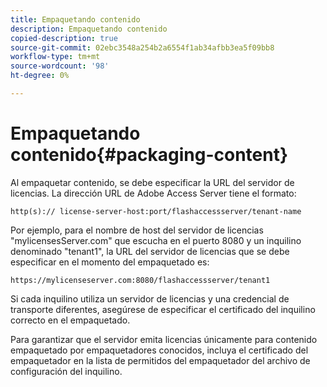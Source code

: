 ```yaml
---
title: Empaquetando contenido
description: Empaquetando contenido
copied-description: true
source-git-commit: 02ebc3548a254b2a6554f1ab34afbb3ea5f09bb8
workflow-type: tm+mt
source-wordcount: '98'
ht-degree: 0%

---
```


# Empaquetando contenido{#packaging-content}

Al empaquetar contenido, se debe especificar la URL del servidor de licencias. La dirección URL de Adobe Access Server tiene el formato:

```
http(s):// license-server-host:port/flashaccessserver/tenant-name
```

Por ejemplo, para el nombre de host del servidor de licencias &quot;mylicensesServer.com&quot; que escucha en el puerto 8080 y un inquilino denominado &quot;tenant1&quot;, la URL del servidor de licencias que se debe especificar en el momento del empaquetado es:

```
https://mylicenseserver.com:8080/flashaccessserver/tenant1
```

Si cada inquilino utiliza un servidor de licencias y una credencial de transporte diferentes, asegúrese de especificar el certificado del inquilino correcto en el empaquetado.

Para garantizar que el servidor emita licencias únicamente para contenido empaquetado por empaquetadores conocidos, incluya el certificado del empaquetador en la lista de permitidos del empaquetador del archivo de configuración del inquilino.
